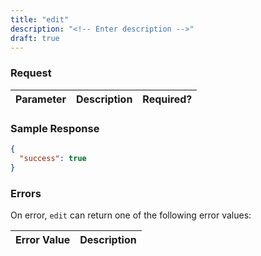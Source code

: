 ```yaml
---
title: "edit"
description: "<!-- Enter description -->"
draft: true
---
```


<!-- Enter summary here -->

### Request ###

<!-- Enter request parameters here. "Yes" or "Optional" under Required? -->
Parameter|Description|Required?
---------|-----------|---------

### Sample Response ###

```json
{
  "success": true
}
```

### Errors ###

On error, `edit` can return one of the following error values:

Error Value|Description
-----------|-----------

